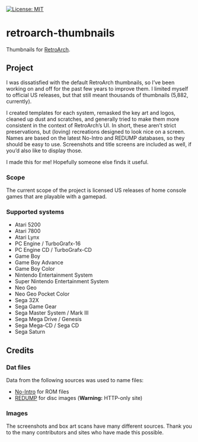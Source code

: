 [![License: MIT](https://img.shields.io/badge/License-MIT-yellow.svg)](https://opensource.org/licenses/MIT)

# retroarch-thumbnails

Thumbnails for [RetroArch](https://www.retroarch.com/).

## Project

I was dissatisfied with the default RetroArch thumbnails, so I’ve been working on and off for the past few years to improve them. I limited myself to official US releases, but that still meant thousands of thumbnails (5,882, currently).

I created templates for each system, remasked the key art and logos, cleaned up dust and scratches, and generally tried to make them more consistent in the context of RetroArch’s UI. In short, these aren’t strict preservations, but (loving) recreations designed to look nice on a screen.
Names are based on the latest No-Intro and REDUMP databases, so they should be easy to use. Screenshots and title screens are included as well, if you’d also like to display those.

I made this for me! Hopefully someone else finds it useful.

### Scope

The current scope of the project is licensed US releases of home console games that are playable with a gamepad.

### Supported systems

* Atari 5200
* Atari 7800
* Atari Lynx
* PC Engine / TurboGrafx-16
* PC Engine CD / TurboGrafx-CD
* Game Boy
* Game Boy Advance
* Game Boy Color
* Nintendo Entertainment System
* Super Nintendo Entertainment System
* Neo Geo
* Neo Geo Pocket Color
* Sega 32X
* Sega Game Gear
* Sega Master System / Mark III
* Sega Mega Drive / Genesis
* Sega Mega-CD / Sega CD
* Sega Saturn

## Credits

### Dat files

Data from the following sources was used to name files:

* [No-Intro](https://no-intro.org/) for ROM files
* [REDUMP](http://redump.org/) for disc images (**Warning:** HTTP-only site)

### Images

The screenshots and box art scans have many different sources. Thank you to the many contributors and sites who have made this possible.

